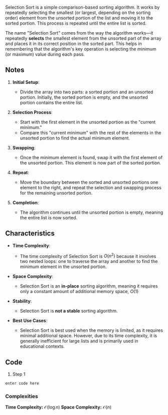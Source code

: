 
Selection Sort is a simple comparison-based sorting algorithm. It works by repeatedly selecting the smallest (or largest, depending on the sorting order) element from the unsorted portion of the list and moving it to the sorted portion. This process is repeated until the entire list is sorted.

The name "Selection Sort" comes from the way the algorithm works—it repeatedly **selects** the smallest element from the unsorted part of the array and places it in its correct position in the sorted part. This helps in remembering that the algorithm's key operation is selecting the minimum (or maximum) value during each pass.

## Notes

1. **Initial Setup**:
   - Divide the array into two parts: a sorted portion and an unsorted portion. Initially, the sorted portion is empty, and the unsorted portion contains the entire list.

2. **Selection Process**:
   - Start with the first element in the unsorted portion as the "current minimum."
   - Compare this "current minimum" with the rest of the elements in the unsorted portion to find the actual minimum element.

3. **Swapping**:
   - Once the minimum element is found, swap it with the first element of the unsorted portion. This element is now part of the sorted portion.

4. **Repeat**:
   - Move the boundary between the sorted and unsorted portions one element to the right, and repeat the selection and swapping process for the remaining unsorted portion.

5. **Completion**:
   - The algorithm continues until the unsorted portion is empty, meaning the entire list is now sorted.

## Characteristics

- **Time Complexity**:
  - The time complexity of Selection Sort is $O(n^2)$ because it involves two nested loops: one to traverse the array and another to find the minimum element in the unsorted portion.
  
- **Space Complexity**:
  - Selection Sort is an **in-place** sorting algorithm, meaning it requires only a constant amount of additional memory space, $O(1)$

- **Stability**:
  - Selection Sort is **not a stable** sorting algorithm. 
  
- **Best Use Cases**:
  - Selection Sort is best used when the memory is limited, as it requires minimal additional space. However, due to its time complexity, it is generally inefficient for large lists and is primarily used in educational contexts.

## Code

1. Step 1


```python
enter code here

```

### Complexities

**Time Complexity:** $\mathcal{O}(\log n)$ 
**Space Complexity:** $\mathcal{O}(n)$  